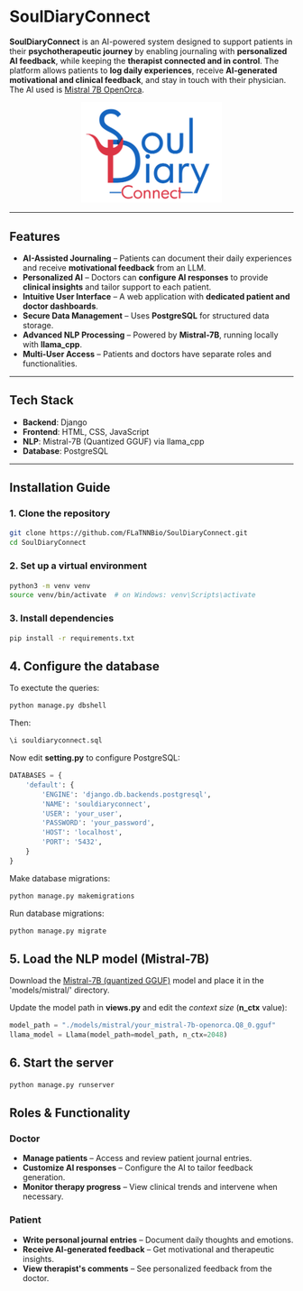 # SoulDiaryConnect

**SoulDiaryConnect** is an AI-powered system designed to support patients in their **psychotherapeutic journey** by enabling journaling with **personalized AI feedback**, while keeping the **therapist connected and in control**. 
The platform allows patients to **log daily experiences**, receive **AI-generated motivational and clinical feedback**, and stay in touch with their physician.
The AI used is [Mistral 7B OpenOrca](https://huggingface.co/mistralai/Mistral-7B-v0.1).
<p align="center">
  <img src="https://github.com/FLaTNNBio/SoulDiaryConnect/blob/e029cedbdc8da70dbec7e5fe89edf20dfc26bb97/media/logo-blu.png" width="250" alt="Logo SoulDiaryConnect">
</p>

---

## Features

- **AI-Assisted Journaling** – Patients can document their daily experiences and receive **motivational feedback** from an LLM.
- **Personalized AI** – Doctors can **configure AI responses** to provide **clinical insights** and tailor support to each patient.
- **Intuitive User Interface** – A web application with **dedicated patient and doctor dashboards**.
- **Secure Data Management** – Uses **PostgreSQL** for structured data storage.
- **Advanced NLP Processing** – Powered by **Mistral-7B**, running locally with **llama_cpp**.
- **Multi-User Access** – Patients and doctors have separate roles and functionalities.

---

## Tech Stack

- **Backend**: Django
- **Frontend**: HTML, CSS, JavaScript
- **NLP**: Mistral-7B (Quantized GGUF) via llama_cpp
- **Database**: PostgreSQL

---

## Installation Guide

### **1️. Clone the repository**
```sh
git clone https://github.com/FLaTNNBio/SoulDiaryConnect.git
cd SoulDiaryConnect
```

### **2. Set up a virtual environment**
```sh
python3 -m venv venv
source venv/bin/activate  # on Windows: venv\Scripts\activate
```

### **3. Install dependencies**
```sh
pip install -r requirements.txt
```

## **4. Configure the database**

To exectute the queries:
```sh
python manage.py dbshell
```

Then:
```sql
\i souldiaryconnect.sql
```

Now edit **setting.py** to configure PostgreSQL:
```python
DATABASES = {
    'default': {
        'ENGINE': 'django.db.backends.postgresql',
        'NAME': 'souldiaryconnect',
        'USER': 'your_user',
        'PASSWORD': 'your_password',
        'HOST': 'localhost',
        'PORT': '5432',
    }
}
```

Make database migrations:
```sh
python manage.py makemigrations
```

Run database migrations:
```sh
python manage.py migrate
```

## **5. Load the NLP model (Mistral-7B)**

Download the [Mistral-7B (quantized GGUF)](https://huggingface.co/TheBloke/Mistral-7B-v0.1-GGUF) model and place it in the 'models/mistral/' directory.

Update the model path in **views.py** and edit the *context size* (**n_ctx** value):
```python
model_path = "./models/mistral/your_mistral-7b-openorca.Q8_0.gguf"
llama_model = Llama(model_path=model_path, n_ctx=2048)
```

## **6. Start the server**
```sh
python manage.py runserver
```
## **Roles & Functionality**
### Doctor
- **Manage patients** – Access and review patient journal entries.
- **Customize AI responses** – Configure the AI to tailor feedback generation.
- **Monitor therapy progress** – View clinical trends and intervene when necessary.
### Patient
- **Write personal journal entries** – Document daily thoughts and emotions.
- **Receive AI-generated feedback** – Get motivational and therapeutic insights.
- **View therapist's comments** – See personalized feedback from the doctor.
